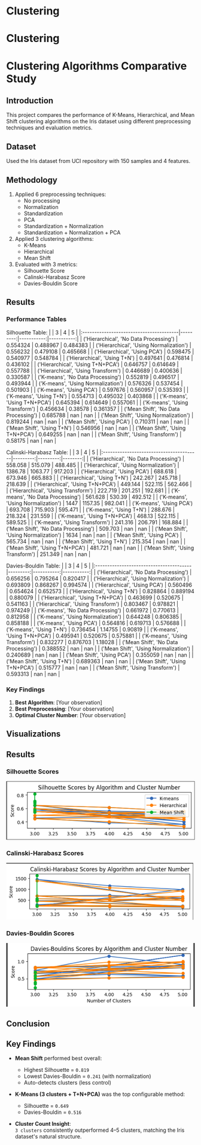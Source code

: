 # Clustering

# Clustering
# Clustering Algorithms Comparative Study

## Introduction
This project compares the performance of K-Means, Hierarchical, and Mean Shift clustering algorithms on the Iris dataset using different preprocessing techniques and evaluation metrics.

## Dataset
Used the Iris dataset from UCI repository with 150 samples and 4 features.

## Methodology
1. Applied 6 preprocessing techniques:
   - No processing
   - Normalization
   - Standardization
   - PCA
   - Standardization + Normalization
   - Standardization + Normalization + PCA
2. Applied 3 clustering algorithms:
   - K-Means
   - Hierarchical
   - Mean Shift
3. Evaluated with 3 metrics:
   - Silhouette Score
   - Calinski-Harabasz Score
   - Davies-Bouldin Score

## Results

### Performance Tables
Silhouette Table:
|                                         |        3 |          4 |          5 |
|:----------------------------------------|---------:|-----------:|-----------:|
| ('Hierarchical', 'No Data Processing')  | 0.554324 |   0.488967 |   0.484383 |
| ('Hierarchical', 'Using Normalization') | 0.556232 |   0.479108 |   0.465668 |
| ('Hierarchical', 'Using PCA')           | 0.598475 |   0.540977 |   0.548784 |
| ('Hierarchical', 'Using T+N')           | 0.497641 |   0.476814 |   0.436102 |
| ('Hierarchical', 'Using T+N+PCA')       | 0.646757 |   0.614649 |   0.557788 |
| ('Hierarchical', 'Using Transform')     | 0.446689 |   0.400636 |   0.330587 |
| ('K-means', 'No Data Processing')       | 0.552819 |   0.496517 |   0.493944 |
| ('K-means', 'Using Normalization')      | 0.576326 |   0.537454 |   0.501903 |
| ('K-means', 'Using PCA')                | 0.597676 |   0.560957 |   0.535393 |
| ('K-means', 'Using T+N')                | 0.554713 |   0.495032 |   0.403868 |
| ('K-means', 'Using T+N+PCA')            | 0.645394 |   0.614649 |   0.557061 |
| ('K-means', 'Using Transform')          | 0.456634 |   0.38578  |   0.361357 |
| ('Mean Shift', 'No Data Processing')    | 0.685788 | nan        | nan        |
| ('Mean Shift', 'Using Normalization')   | 0.819244 | nan        | nan        |
| ('Mean Shift', 'Using PCA')             | 0.710311 | nan        | nan        |
| ('Mean Shift', 'Using T+N')             | 0.546956 | nan        | nan        |
| ('Mean Shift', 'Using T+N+PCA')         | 0.649255 | nan        | nan        |
| ('Mean Shift', 'Using Transform')       | 0.58175  | nan        | nan        |

Calinski-Harabasz Table:
|                                         |        3 |        4 |       5 |
|:----------------------------------------|---------:|---------:|--------:|
| ('Hierarchical', 'No Data Processing')  |  558.058 |  515.079 | 488.485 |
| ('Hierarchical', 'Using Normalization') | 1386.78  | 1063.77  | 917.203 |
| ('Hierarchical', 'Using PCA')           |  688.618 |  673.946 | 665.883 |
| ('Hierarchical', 'Using T+N')           |  242.267 |  245.718 | 218.639 |
| ('Hierarchical', 'Using T+N+PCA')       |  449.144 |  522.115 | 562.466 |
| ('Hierarchical', 'Using Transform')     |  222.719 |  201.251 | 192.681 |
| ('K-means', 'No Data Processing')       |  561.628 |  530.39  | 492.512 |
| ('K-means', 'Using Normalization')      | 1447     | 1157.35  | 982.041 |
| ('K-means', 'Using PCA')                |  693.708 |  715.903 | 595.471 |
| ('K-means', 'Using T+N')                |  288.676 |  218.324 | 231.559 |
| ('K-means', 'Using T+N+PCA')            |  468.13  |  522.115 | 589.525 |
| ('K-means', 'Using Transform')          |  241.316 |  206.791 | 168.884 |
| ('Mean Shift', 'No Data Processing')    |  509.703 |  nan     | nan     |
| ('Mean Shift', 'Using Normalization')   | 1634     |  nan     | nan     |
| ('Mean Shift', 'Using PCA')             |  565.734 |  nan     | nan     |
| ('Mean Shift', 'Using T+N')             |  215.354 |  nan     | nan     |
| ('Mean Shift', 'Using T+N+PCA')         |  481.721 |  nan     | nan     |
| ('Mean Shift', 'Using Transform')       |  251.349 |  nan     | nan     |

Davies-Bouldin Table:
|                                         |        3 |          4 |          5 |
|:----------------------------------------|---------:|-----------:|-----------:|
| ('Hierarchical', 'No Data Processing')  | 0.656256 |   0.795264 |   0.820417 |
| ('Hierarchical', 'Using Normalization') | 0.693809 |   0.868267 |   0.994574 |
| ('Hierarchical', 'Using PCA')           | 0.560496 |   0.654624 |   0.652573 |
| ('Hierarchical', 'Using T+N')           | 0.828864 |   0.889194 |   0.880079 |
| ('Hierarchical', 'Using T+N+PCA')       | 0.463699 |   0.520675 |   0.541163 |
| ('Hierarchical', 'Using Transform')     | 0.803467 |   0.978821 |   0.974249 |
| ('K-means', 'No Data Processing')       | 0.661972 |   0.770613 |   0.812958 |
| ('K-means', 'Using Normalization')      | 0.644248 |   0.806385 |   0.858188 |
| ('K-means', 'Using PCA')                | 0.564816 |   0.619713 |   0.576688 |
| ('K-means', 'Using T+N')                | 0.736454 |   1.14755  |   0.90819  |
| ('K-means', 'Using T+N+PCA')            | 0.495941 |   0.520675 |   0.575881 |
| ('K-means', 'Using Transform')          | 0.832277 |   0.876703 |   1.18028  |
| ('Mean Shift', 'No Data Processing')    | 0.388552 | nan        | nan        |
| ('Mean Shift', 'Using Normalization')   | 0.240689 | nan        | nan        |
| ('Mean Shift', 'Using PCA')             | 0.355059 | nan        | nan        |
| ('Mean Shift', 'Using T+N')             | 0.689363 | nan        | nan        |
| ('Mean Shift', 'Using T+N+PCA')         | 0.515777 | nan        | nan        |
| ('Mean Shift', 'Using Transform')       | 0.593313 | nan        | nan        |

### Key Findings
1. **Best Algorithm**: [Your observation]
2. **Best Preprocessing**: [Your observation]
3. **Optimal Cluster Number**: [Your observation]

## Visualizations
## Results

### Silhouette Scores
![Silhouette Score Comparison](silhouette.png)

### Calinski-Harabasz Scores
<img src="calinski.png" width="500">

### Davies-Bouldin Scores
![Davies-Bouldin Results](davies.png "Lower values are better")


## Conclusion
## Key Findings

- **Mean Shift** performed best overall:
  - Highest Silhouette = `0.819`  
  - Lowest Davies-Bouldin = `0.241` (with normalization)  
  - Auto-detects clusters (less control)

- **K-Means (3 clusters + T+N+PCA)** was the top configurable method:
  - Silhouette = `0.649`  
  - Davies-Bouldin = `0.516`  

- **Cluster Count Insight**:  
  `3 clusters` consistently outperformed 4–5 clusters, matching the Iris dataset's natural structure.
